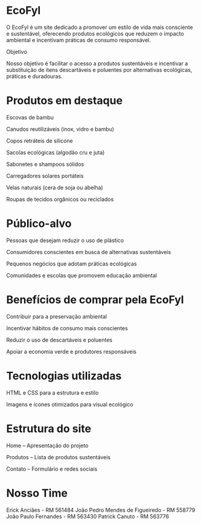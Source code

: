 # EcoFyl

O EcoFyl é um site dedicado a promover um estilo de vida mais consciente e sustentável, oferecendo produtos ecológicos que reduzem o impacto ambiental e incentivam práticas de consumo responsável.

Objetivo

Nosso objetivo é facilitar o acesso a produtos sustentáveis e incentivar a substituição de itens descartáveis e poluentes por alternativas ecológicas, práticas e duradouras.

# Produtos em destaque

Escovas de bambu

Canudos reutilizáveis (inox, vidro e bambu)

Copos retráteis de silicone

Sacolas ecológicas (algodão cru e juta)

Sabonetes e shampoos sólidos

Carregadores solares portáteis

Velas naturais (cera de soja ou abelha)

Roupas de tecidos orgânicos ou reciclados

# Público-alvo

Pessoas que desejam reduzir o uso de plástico

Consumidores conscientes em busca de alternativas sustentáveis

Pequenos negócios que adotam práticas ecológicas

Comunidades e escolas que promovem educação ambiental

# Benefícios de comprar pela EcoFyl

Contribuir para a preservação ambiental

Incentivar hábitos de consumo mais conscientes

Reduzir o uso de descartáveis e poluentes

Apoiar a economia verde e produtores responsáveis

# Tecnologias utilizadas

HTML e CSS para a estrutura e estilo

Imagens e ícones otimizados para visual ecológico

# Estrutura do site

Home – Apresentação do projeto

Produtos – Lista de produtos sustentáveis

Contato – Formulário e redes sociais

# Nosso Time
Erick Anciães - RM 561484
João Pedro Mendes de Figueiredo - RM 558779 
João Paulo Fernandes - RM 563430
Patrick Canuto - RM 563776
